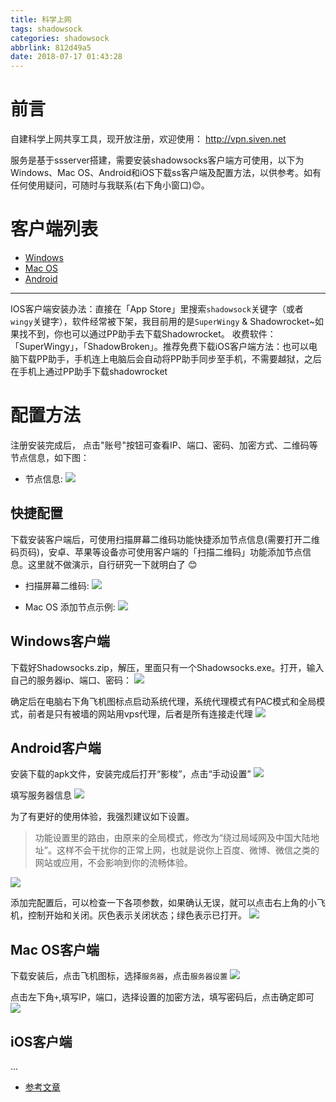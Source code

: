 ```yaml
---
title: 科学上网
tags: shadowsock
categories: shadowsock
abbrlink: 812d49a5
date: 2018-07-17 01:43:28
---
```


# 前言
自建科学上网共享工具，现开放注册，欢迎使用： http://vpn.siven.net

服务是基于ssserver搭建，需要安装shadowsocks客户端方可使用，以下为Windows、Mac OS、Android和iOS下载ss客户端及配置方法，以供参考。如有任何使用疑问，可随时与我联系(右下角小窗口)😊。

# 客户端列表
- [Windows](https://github.com/shadowsocks/shadowsocks-windows/releases)
- [Mac OS](https://github.com/shadowsocks/ShadowsocksX-NG/releases)
- [Android](https://github.com/shadowsocks/shadowsocks-android/releases)

<!-- more -->

----
IOS客户端安装办法：直接在「App Store」里搜索`shadowsock`关键字（或者`wingy`关键字），软件经常被下架，我目前用的是`SuperWingy` & Shadowrocket~如果找不到，你也可以通过PP助手去下载Shadowrocket。
收费软件：「SuperWingy」，「ShadowBroken」。推荐免费下载iOS客户端方法：也可以电脑下载PP助手，手机连上电脑后会自动将PP助手同步至手机，不需要越狱，之后在手机上通过PP助手下载shadowrocket


# 配置方法

注册安装完成后， 点击"账号"按钮可查看IP、端口、密码、加密方式、二维码等节点信息，如下图：
- 节点信息:
![](http://qiniu-pic.siven.net/blog/52tmg.png)

## 快捷配置
下载安装客户端后，可使用扫描屏幕二维码功能快捷添加节点信息(需要打开二维码页码)，安卓、苹果等设备亦可使用客户端的「扫描二维码」功能添加节点信息。这里就不做演示，自行研究一下就明白了 😊
- 扫描屏幕二维码:
![](http://qiniu-pic.siven.net/blog/rnh2b.png)


- Mac OS 添加节点示例:
![](http://qiniu-pic.siven.net/blog/gol85.gif)

## Windows客户端

下载好Shadowsocks.zip，解压，里面只有一个Shadowsocks.exe。打开，输入自己的服务器ip、端口、密码：
![](http://qiniu-pic.siven.net/blog/dssa7.jpg)

确定后在电脑右下角飞机图标点启动系统代理，系统代理模式有PAC模式和全局模式，前者是只有被墙的网站用vps代理，后者是所有连接走代理
![](http://qiniu-pic.siven.net/blog/261d6.jpg)


## Android客户端
安装下载的apk文件，安装完成后打开“影梭”，点击“手动设置”
![](http://qiniu-pic.siven.net/blog/ol45p.jpg)

填写服务器信息
![](http://qiniu-pic.siven.net/blog/nkaef.jpg)

为了有更好的使用体验，我强烈建议如下设置。

> 功能设置里的路由，由原来的全局模式，修改为“绕过局域网及中国大陆地址”。这样不会干扰你的正常上网，也就是说你上百度、微博、微信之类的网站或应用，不会影响到你的流畅体验。

![](http://qiniu-pic.siven.net/blog/vxlis.jpg)

添加完配置后，可以检查一下各项参数，如果确认无误，就可以点击右上角的小飞机，控制开始和关闭。灰色表示关闭状态；绿色表示已打开。
![](http://qiniu-pic.siven.net/blog/jouug.jpg)

## Mac OS客户端
下载安装后，点击飞机图标，选择`服务器`，点击`服务器设置`
![](http://qiniu-pic.siven.net/blog/f6f40.png)

点击左下角`+`,填写IP，端口，选择设置的加密方法，填写密码后，点击确定即可
![](http://qiniu-pic.siven.net/blog/yjnrz.png)

## iOS客户端
...

- [参考文章](https://vultr.aicnm.com/Windows、Mac、安卓和iOS下载ss客户端及配置方法/)